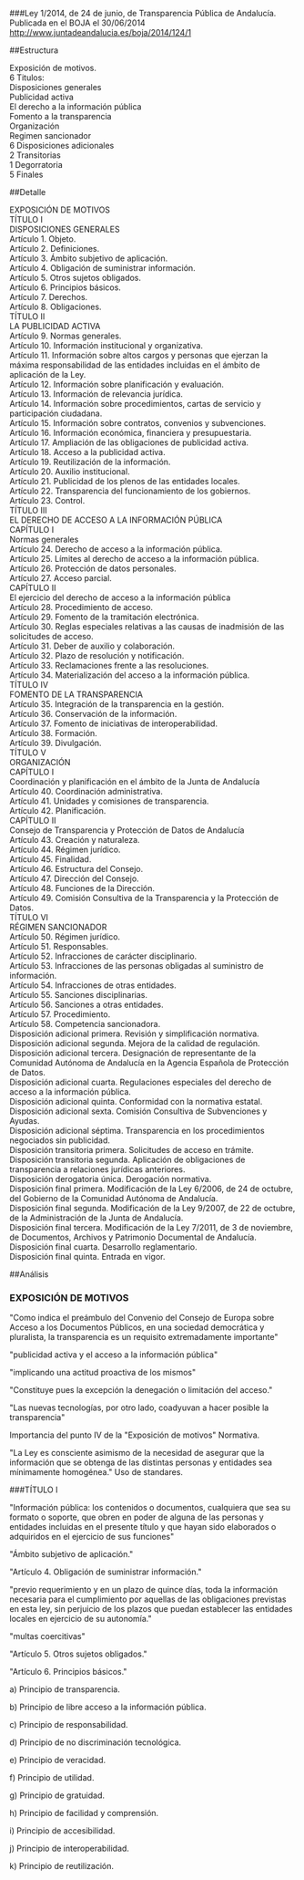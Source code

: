 ###Ley 1/2014, de 24 de junio, de Transparencia Pública de Andalucía.
Publicada en el BOJA el 30/06/2014  
http://www.juntadeandalucia.es/boja/2014/124/1

##Estructura  

Exposición de motivos.  
6 Titulos:  
   Disposiciones generales  
   Publicidad activa  
   El derecho a la información pública  
   Fomento a la transparencia  
   Organización  
   Regimen sancionador  
6 Disposiciones adicionales  
2 Transitorias  
1 Degorratoria  
5 Finales  


##Detalle

EXPOSICIÓN DE MOTIVOS  
TÍTULO I  
DISPOSICIONES GENERALES  
Artículo 1. Objeto.  
Artículo 2. Definiciones.  
Artículo 3. Ámbito subjetivo de aplicación.  
Artículo 4. Obligación de suministrar información.  
Artículo 5. Otros sujetos obligados.  
Artículo 6. Principios básicos.  
Artículo 7. Derechos.  
Artículo 8. Obligaciones.  
TÍTULO II  
LA PUBLICIDAD ACTIVA  
Artículo 9. Normas generales.  
Artículo 10. Información institucional y organizativa.  
Artículo 11. Información sobre altos cargos y personas que ejerzan la máxima responsabilidad de las entidades incluidas en el ámbito de aplicación de la Ley.  
Artículo 12. Información sobre planificación y evaluación.  
Artículo 13. Información de relevancia jurídica.  
Artículo 14. Información sobre procedimientos, cartas de servicio y participación ciudadana.   
Artículo 15. Información sobre contratos, convenios y subvenciones.  
Artículo 16. Información económica, financiera y presupuestaria.  
Artículo 17. Ampliación de las obligaciones de publicidad activa.  
Artículo 18. Acceso a la publicidad activa.  
Artículo 19. Reutilización de la información.  
Artículo 20. Auxilio institucional.  
Artículo 21. Publicidad de los plenos de las entidades locales.   
Artículo 22. Transparencia del funcionamiento de los gobiernos.  
Artículo 23. Control.  
TÍTULO III  
EL DERECHO DE ACCESO A LA INFORMACIÓN PÚBLICA  
CAPÍTULO I  
Normas generales  
Artículo 24. Derecho de acceso a la información pública.  
Artículo 25. Límites al derecho de acceso a la información pública.  
Artículo 26. Protección de datos personales.  
Artículo 27. Acceso parcial.  
CAPÍTULO II  
El ejercicio del derecho de acceso a la información pública  
Artículo 28. Procedimiento de acceso.   
Artículo 29. Fomento de la tramitación electrónica.  
Artículo 30. Reglas especiales relativas a las causas de inadmisión de las solicitudes de acceso.  
Artículo 31. Deber de auxilio y colaboración.  
Artículo 32. Plazo de resolución y notificación.  
Artículo 33. Reclamaciones frente a las resoluciones.  
Artículo 34. Materialización del acceso a la información pública.  
TÍTULO IV  
FOMENTO DE LA TRANSPARENCIA  
Artículo 35. Integración de la transparencia en la gestión.  
Artículo 36. Conservación de la información.  
Artículo 37. Fomento de iniciativas de interoperabilidad.  
Artículo 38. Formación.  
Artículo 39. Divulgación.  
TÍTULO V  
ORGANIZACIÓN  
CAPÍTULO I  
Coordinación y planificación en el ámbito de la Junta de Andalucía  
Artículo 40. Coordinación administrativa.  
Artículo 41. Unidades y comisiones de transparencia.  
Artículo 42. Planificación.  
CAPÍTULO II  
Consejo de Transparencia y Protección de Datos de Andalucía  
Artículo 43. Creación y naturaleza.  
Artículo 44. Régimen jurídico.  
Artículo 45. Finalidad.  
Artículo 46. Estructura del Consejo.  
Artículo 47. Dirección del Consejo.  
Artículo 48. Funciones de la Dirección.  
Artículo 49. Comisión Consultiva de la Transparencia y la Protección de Datos.  
TÍTULO VI  
RÉGIMEN SANCIONADOR  
Artículo 50. Régimen jurídico.  
Artículo 51. Responsables.  
Artículo 52. Infracciones de carácter disciplinario.  
Artículo 53. Infracciones de las personas obligadas al suministro de información.  
Artículo 54. Infracciones de otras entidades.  
Artículo 55. Sanciones disciplinarias.  
Artículo 56. Sanciones a otras entidades.  
Artículo 57. Procedimiento.  
Artículo 58. Competencia sancionadora.  
Disposición adicional primera. Revisión y simplificación normativa.  
Disposición adicional segunda. Mejora de la calidad de regulación.  
Disposición adicional tercera. Designación de representante de la Comunidad Autónoma de Andalucía en la Agencia Española de Protección de Datos.  
Disposición adicional cuarta. Regulaciones especiales del derecho de acceso a la información pública.  
Disposición adicional quinta. Conformidad con la normativa estatal.  
Disposición adicional sexta. Comisión Consultiva de Subvenciones y Ayudas.  
Disposición adicional séptima. Transparencia en los procedimientos negociados sin publicidad.  
Disposición transitoria primera. Solicitudes de acceso en trámite.  
Disposición transitoria segunda. Aplicación de obligaciones de transparencia a relaciones jurídicas anteriores.  
Disposición derogatoria única. Derogación normativa.  
Disposición final primera. Modificación de la Ley 6/2006, de 24 de octubre, del Gobierno de la Comunidad Autónoma de Andalucía.  
Disposición final segunda. Modificación de la Ley 9/2007, de 22 de octubre, de la Administración de la Junta de Andalucía.  
Disposición final tercera. Modificación de la Ley 7/2011, de 3 de noviembre, de Documentos, Archivos y Patrimonio Documental de Andalucía.  
Disposición final cuarta. Desarrollo reglamentario.  
Disposición final quinta. Entrada en vigor.  

##Análisis

### EXPOSICIÓN DE MOTIVOS 

"Como indica el preámbulo del Convenio del Consejo de Europa sobre Acceso a los Documentos Públicos, en una sociedad democrática y pluralista, la transparencia es un requisito extremadamente importante"  

"publicidad activa y el acceso a la información pública"  

"implicando una actitud proactiva de los mismos"  

"Constituye pues la excepción la denegación o limitación del acceso."  

"Las nuevas tecnologías, por otro lado, coadyuvan a hacer posible la transparencia"

Importancia del punto IV de la "Exposición de motivos" Normativa.  

"La Ley es consciente asimismo de la necesidad de asegurar que la información que se obtenga de las distintas personas y entidades sea mínimamente homogénea."  Uso de standares. 

###TÍTULO I  

"Información pública: los contenidos o documentos, cualquiera que sea su formato o soporte, que obren en poder de alguna de las personas y entidades incluidas en el presente título y que hayan sido elaborados o adquiridos en el ejercicio de sus funciones" 

"Ámbito subjetivo de aplicación."  

"Artículo 4. Obligación de suministrar información."  

"previo requerimiento y en un plazo de quince días, toda la información necesaria para el cumplimiento por aquellas de las obligaciones previstas en esta ley, sin perjuicio de los plazos que puedan establecer las entidades locales en ejercicio de su autonomía."  

"multas coercitivas"  

"Artículo 5. Otros sujetos obligados."  

"Artículo 6. Principios básicos."  

a) Principio de transparencia.

b) Principio de libre acceso a la información pública.

c) Principio de responsabilidad.

d) Principio de no discriminación tecnológica.

e) Principio de veracidad.

f) Principio de utilidad.

g) Principio de gratuidad.

h) Principio de facilidad y comprensión.

i) Principio de accesibilidad.

j) Principio de interoperabilidad.

k) Principio de reutilización.  







